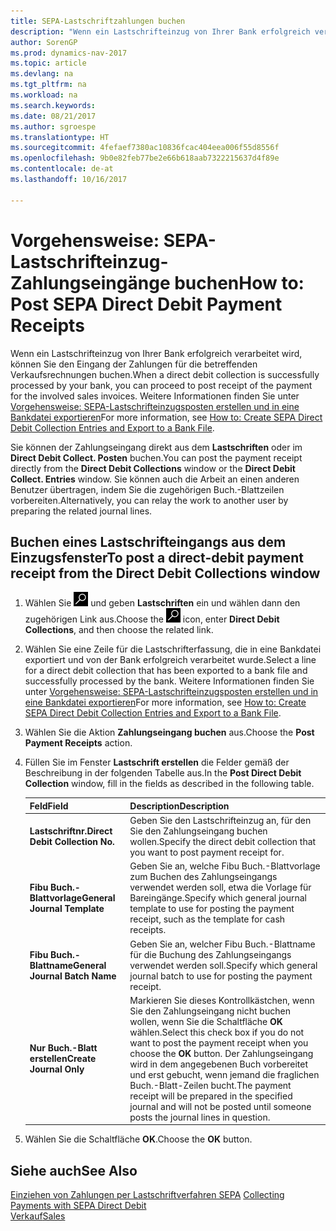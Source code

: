 ```yaml
---
title: SEPA-Lastschriftzahlungen buchen
description: "Wenn ein Lastschrifteinzug von Ihrer Bank erfolgreich verarbeitet wird, können Sie den Eingang der Zahlungen für die betreffenden Verkaufsrechnungen buchen."
author: SorenGP
ms.prod: dynamics-nav-2017
ms.topic: article
ms.devlang: na
ms.tgt_pltfrm: na
ms.workload: na
ms.search.keywords: 
ms.date: 08/21/2017
ms.author: sgroespe
ms.translationtype: HT
ms.sourcegitcommit: 4fefaef7380ac10836fcac404eea006f55d8556f
ms.openlocfilehash: 9b0e82feb77be2e66b618aab7322215637d4f89e
ms.contentlocale: de-at
ms.lasthandoff: 10/16/2017

---
```

# <a name="how-to-post-sepa-direct-debit-payment-receipts"></a><span data-ttu-id="6fb40-103">Vorgehensweise: SEPA-Lastschrifteinzug-Zahlungseingänge buchen</span><span class="sxs-lookup"><span data-stu-id="6fb40-103">How to: Post SEPA Direct Debit Payment Receipts</span></span>
<span data-ttu-id="6fb40-104">Wenn ein Lastschrifteinzug von Ihrer Bank erfolgreich verarbeitet wird, können Sie den Eingang der Zahlungen für die betreffenden Verkaufsrechnungen buchen.</span><span class="sxs-lookup"><span data-stu-id="6fb40-104">When a direct debit collection is successfully processed by your bank, you can proceed to post receipt of the payment for the involved sales invoices.</span></span> <span data-ttu-id="6fb40-105">Weitere Informationen finden Sie unter [Vorgehensweise: SEPA-Lastschrifteinzugsposten erstellen und in eine Bankdatei exportieren](finance-how-create-sepa-direct-debit-collection-entries-export-bank-file.md)</span><span class="sxs-lookup"><span data-stu-id="6fb40-105">For more information, see [How to: Create SEPA Direct Debit Collection Entries and Export to a Bank File](finance-how-create-sepa-direct-debit-collection-entries-export-bank-file.md).</span></span>  

<span data-ttu-id="6fb40-106">Sie können der Zahlungseingang direkt aus dem **Lastschriften** oder im **Direct Debit Collect. Posten** buchen.</span><span class="sxs-lookup"><span data-stu-id="6fb40-106">You can post the payment receipt directly from the **Direct Debit Collections** window or the **Direct Debit Collect. Entries** window.</span></span> <span data-ttu-id="6fb40-107">Sie können auch die Arbeit an einen anderen Benutzer übertragen, indem Sie die zugehörigen Buch.-Blattzeilen vorbereiten.</span><span class="sxs-lookup"><span data-stu-id="6fb40-107">Alternatively, you can relay the work to another user by preparing the related journal lines.</span></span>  

## <a name="to-post-a-direct-debit-payment-receipt-from-the-direct-debit-collections-window"></a><span data-ttu-id="6fb40-108">Buchen eines Lastschrifteingangs aus dem Einzugsfenster</span><span class="sxs-lookup"><span data-stu-id="6fb40-108">To post a direct-debit payment receipt from the Direct Debit Collections window</span></span>  
1. <span data-ttu-id="6fb40-109">Wählen Sie ![Nach Seite oder Bericht suchen](media/ui-search/search_small.png "Nach Seite oder Berichtsymbol suchen") und geben **Lastschriften** ein und wählen dann den zugehörigen Link aus.</span><span class="sxs-lookup"><span data-stu-id="6fb40-109">Choose the ![Search for Page or Report](media/ui-search/search_small.png "Search for Page or Report icon") icon, enter **Direct Debit Collections**, and then choose the related link.</span></span>  
2. <span data-ttu-id="6fb40-110">Wählen Sie eine Zeile für die Lastschrifterfassung, die in eine Bankdatei exportiert und von der Bank erfolgreich verarbeitet wurde.</span><span class="sxs-lookup"><span data-stu-id="6fb40-110">Select a line for a direct debit collection that has been exported to a bank file and successfully processed by the bank.</span></span> <span data-ttu-id="6fb40-111">Weitere Informationen finden Sie unter [Vorgehensweise: SEPA-Lastschrifteinzugsposten erstellen und in eine Bankdatei exportieren](finance-how-create-sepa-direct-debit-collection-entries-export-bank-file.md)</span><span class="sxs-lookup"><span data-stu-id="6fb40-111">For more information, see [How to: Create SEPA Direct Debit Collection Entries and Export to a Bank File](finance-how-create-sepa-direct-debit-collection-entries-export-bank-file.md).</span></span>  
3. <span data-ttu-id="6fb40-112">Wählen Sie die Aktion **Zahlungseingang buchen** aus.</span><span class="sxs-lookup"><span data-stu-id="6fb40-112">Choose the **Post Payment Receipts** action.</span></span>  
4. <span data-ttu-id="6fb40-113">Füllen Sie im Fenster **Lastschrift erstellen** die Felder gemäß der Beschreibung in der folgenden Tabelle aus.</span><span class="sxs-lookup"><span data-stu-id="6fb40-113">In the **Post Direct Debit Collection** window, fill in the fields as described in the following table.</span></span>  

    |<span data-ttu-id="6fb40-114">Feld</span><span class="sxs-lookup"><span data-stu-id="6fb40-114">Field</span></span>|<span data-ttu-id="6fb40-115">Description</span><span class="sxs-lookup"><span data-stu-id="6fb40-115">Description</span></span>|  
    |---------------------------------|---------------------------------------|  
    |<span data-ttu-id="6fb40-116">**Lastschriftnr.**</span><span class="sxs-lookup"><span data-stu-id="6fb40-116">**Direct Debit Collection No.**</span></span>|<span data-ttu-id="6fb40-117">Geben Sie den Lastschrifteinzug an, für den Sie den Zahlungseingang buchen wollen.</span><span class="sxs-lookup"><span data-stu-id="6fb40-117">Specify the direct debit collection that you want to post payment receipt for.</span></span>|  
    |<span data-ttu-id="6fb40-118">**Fibu Buch.-Blattvorlage**</span><span class="sxs-lookup"><span data-stu-id="6fb40-118">**General Journal Template**</span></span>|<span data-ttu-id="6fb40-119">Geben Sie an, welche Fibu Buch.-Blattvorlage zum Buchen des Zahlungseingangs verwendet werden soll, etwa die Vorlage für Bareingänge.</span><span class="sxs-lookup"><span data-stu-id="6fb40-119">Specify which general journal template to use for posting the payment receipt, such as the template for cash receipts.</span></span>|  
    |<span data-ttu-id="6fb40-120">**Fibu Buch.-Blattname**</span><span class="sxs-lookup"><span data-stu-id="6fb40-120">**General Journal Batch Name**</span></span>|<span data-ttu-id="6fb40-121">Geben Sie an, welcher Fibu Buch.-Blattname für die Buchung des Zahlungseingangs verwendet werden soll.</span><span class="sxs-lookup"><span data-stu-id="6fb40-121">Specify which general journal batch to use for posting the payment receipt.</span></span>|  
    |<span data-ttu-id="6fb40-122">**Nur Buch.-Blatt erstellen**</span><span class="sxs-lookup"><span data-stu-id="6fb40-122">**Create Journal Only**</span></span>|<span data-ttu-id="6fb40-123">Markieren Sie dieses Kontrollkästchen, wenn Sie den Zahlungseingang nicht buchen wollen, wenn Sie die Schaltfläche **OK** wählen.</span><span class="sxs-lookup"><span data-stu-id="6fb40-123">Select this check box if you do not want to post the payment receipt when you choose the **OK** button.</span></span> <span data-ttu-id="6fb40-124">Der Zahlungseingang wird in dem angegebenen Buch vorbereitet und erst gebucht, wenn jemand die fraglichen Buch.-Blatt-Zeilen bucht.</span><span class="sxs-lookup"><span data-stu-id="6fb40-124">The payment receipt will be prepared in the specified journal and will not be posted until someone posts the journal lines in question.</span></span>|  

5. <span data-ttu-id="6fb40-125">Wählen Sie die Schaltfläche **OK**.</span><span class="sxs-lookup"><span data-stu-id="6fb40-125">Choose the **OK** button.</span></span>  

## <a name="see-also"></a><span data-ttu-id="6fb40-126">Siehe auch</span><span class="sxs-lookup"><span data-stu-id="6fb40-126">See Also</span></span>  
 <span data-ttu-id="6fb40-127">[Einziehen von Zahlungen per Lastschriftverfahren SEPA](finance-collect-payments-with-sepa-direct-debit.md) </span><span class="sxs-lookup"><span data-stu-id="6fb40-127">[Collecting Payments with SEPA Direct Debit](finance-collect-payments-with-sepa-direct-debit.md) </span></span>  
 [<span data-ttu-id="6fb40-128">Verkauf</span><span class="sxs-lookup"><span data-stu-id="6fb40-128">Sales</span></span>](sales-manage-sales.md)

